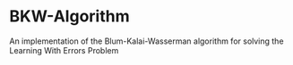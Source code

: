 # BKW-Algorithm
An implementation of the Blum-Kalai-Wasserman algorithm for solving the Learning With Errors Problem
